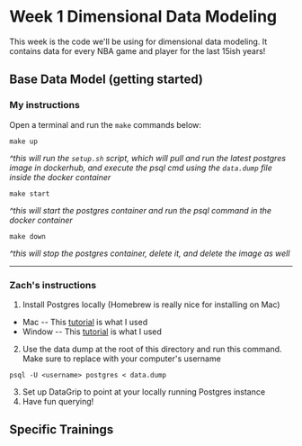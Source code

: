# Week 1 Dimensional Data Modeling
This week is the code we'll be using for dimensional data modeling. It contains data for every NBA game and player for the last 15ish years!

## Base Data Model (getting started)

### My instructions

Open a terminal and run the `make` commands below:

```
make up
```
_^this will run the `setup.sh` script, which will pull and run the latest postgres image in dockerhub, and execute the psql cmd using the `data.dump` file inside the docker container_

```
make start
```

_^this will start the postgres container and run the psql command in the docker container_

```
make down
```

_^this will stop the postgres container, delete it, and delete the image as well_


------

### Zach's instructions

1. Install Postgres locally (Homebrew is really nice for installing on Mac)
-  Mac
-- This [tutorial](https://daily-dev-tips.com/posts/installing-postgresql-on-a-mac-with-homebrew/) is what I used
- Window
-- This [tutorial](https://www.sqlshack.com/how-to-install-postgresql-on-windows/) is what I used
2. Use the data dump at the root of this directory and run this command. Make sure to replace <username> with your computer's username
```
psql -U <username> postgres < data.dump
```
3. Set up DataGrip to point at your locally running Postgres instance
4. Have fun querying!

## Specific Trainings
